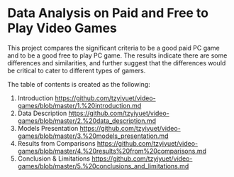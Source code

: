 # Data Analysis on Paid and Free to Play Video Games
This project compares the significant criteria to be a good paid PC game and to be a good free to play PC game. The results indicate there are some differences and similarities, and further suggest that the differences would be critical to cater to different types of gamers.

The table of contents is created as the following:
1. Introduction https://github.com/tzyiyuet/video-games/blob/master/1.%20introduction.md
2. Data Description https://github.com/tzyiyuet/video-games/blob/master/2.%20data_description.md
3. Models Presentation https://github.com/tzyiyuet/video-games/blob/master/3.%20models_presentation.md
4. Results from Comparisons https://github.com/tzyiyuet/video-games/blob/master/4.%20results%20from%20comparisons.md
5. Conclusion & Limitations https://github.com/tzyiyuet/video-games/blob/master/5.%20conclusions_and_limitations.md
